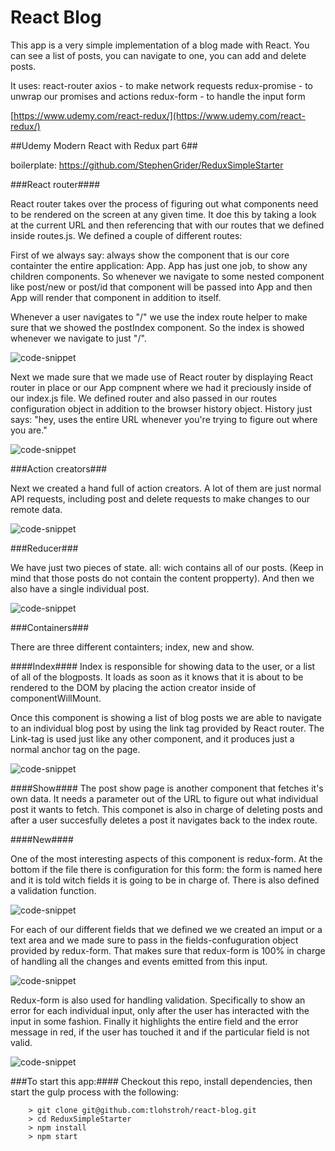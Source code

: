 # React Blog

This app is a very simple implementation of a blog made with React.
You can see a list of posts, you can navigate to one, you can add and delete posts.

It uses:
react-router
axios - to make network requests
redux-promise - to unwrap our promises and actions
redux-form - to handle the input form

[https://www.udemy.com/react-redux/](https://www.udemy.com/react-redux/)

##Udemy Modern React with Redux part 6##

boilerplate: https://github.com/StephenGrider/ReduxSimpleStarter

###React router####

React router takes over the process of figuring out what components need to be rendered on the screen at any given time. It doe this by taking a look at the current URL and then referencing that with our routes that we defined inside routes.js.
We defined a couple of different routes:

First of we always say: always show the component that is our core containter the entire application: App.
App has just one job, to show any children components. So whenever we navigate to some nested component like post/new or post/id that component will be passed into App and then App will render that component in addition to itself.

Whenever a user navigates to "/" we use the index route helper to make sure that we showed the postIndex component. So  the index is showed whenever we navigate to just "/".

![code-snippet](http://res.cloudinary.com/ddpouudhk/image/upload/v1486213806/Schermafbeelding_2017-02-03_om_21.41.45_x2xrvo.png)

Next we made sure that we made use of React router by displaying React router in place or our App compnent where we had it preciously inside of our index.js file.
We defined router and also passed in our routes configuration object in addition to the browser history object. History just says: "hey, uses the entire URL whenever you're trying to figure out where you are."

![code-snippet](http://res.cloudinary.com/ddpouudhk/image/upload/v1486213814/Schermafbeelding_2017-02-03_om_21.46.08_eywxmh.png)

###Action creators###

Next we created a hand full of action creators. A lot of them are just normal API requests, including post and delete requests to make changes to our remote data.

![code-snippet](http://res.cloudinary.com/ddpouudhk/image/upload/v1486213819/Schermafbeelding_2017-02-03_om_21.55.22_fpxdyw.png)

###Reducer###

We have just two pieces of state. all: wich contains all of our posts. (Keep in mind that those posts do not contain the content propperty). And then we also have a single individual post.

![code-snippet](http://res.cloudinary.com/ddpouudhk/image/upload/v1486213813/Schermafbeelding_2017-02-03_om_22.03.17_zlwvef.png)

###Containers###

There are three different containters; index, new and show.

####Index####
Index is responsible for showing data to the user, or a list of all of the blogposts. It loads as soon as it knows that it is about to be rendered to the DOM by placing the action creator inside of componentWillMount.

Once this component is showing a list of blog posts we are able to navigate to an individual blog post by using the link tag provided by React router. The Link-tag is used just like any other component, and it produces just a normal anchor tag on the page.

![code-snippet](http://res.cloudinary.com/ddpouudhk/image/upload/v1486213817/Schermafbeelding_2017-02-03_om_22.08.50_fjyoqk.png)

####Show####
The post show page is another component that fetches it's own data. It needs a parameter out of the URL to figure out what individual post it wants to fetch. This componet is also in charge of deleting posts and after a user succesfully deletes a post it navigates back to the index route.

####New####

One of the most interesting aspects of this component is redux-form. At the bottom if the file there is configuration for this form: the form is named here and it is told witch fields it is going to be in charge of. There is also defined a validation function.

![code-snippet](http://res.cloudinary.com/ddpouudhk/image/upload/v1486213805/Schermafbeelding_2017-02-04_om_13.53.47_mgme8o.png)

For each of our different fields that we defined we we created an imput or a text area and we made sure to pass in the fields-confuguration object provided by redux-form. That makes sure that redux-form is 100% in charge of handling all the changes and events emitted from this input.

![code-snippet](http://res.cloudinary.com/ddpouudhk/image/upload/v1486213803/Schermafbeelding_2017-02-04_om_13.56.05_pxvo04.png)

Redux-form is also used for handling validation. Specifically to show an error for each individual input, only after the user has interacted with the input in some fashion.
Finally it highlights the entire field and the error message in red, if the user has touched it and if the particular field is not valid.

![code-snippet](http://res.cloudinary.com/ddpouudhk/image/upload/v1486213810/Schermafbeelding_2017-02-04_om_14.00.07_q3v78p.png)



###To start this app:####
Checkout this repo, install dependencies, then start the gulp process with the following:

```
	> git clone git@github.com:tlohstroh/react-blog.git
	> cd ReduxSimpleStarter
	> npm install
	> npm start
```
